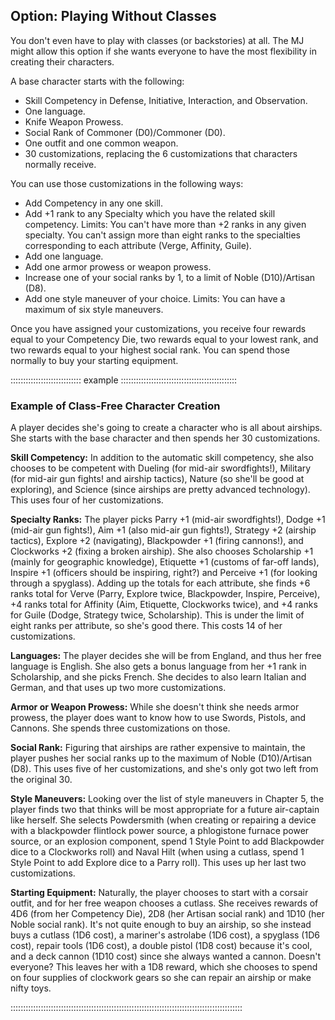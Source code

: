 ## Option: Playing Without Classes ##

You don't even have to play with classes (or backstories) at all. The MJ
might allow this option if she wants everyone to have the most
flexibility in creating their characters.

A base character starts with the following:

  - Skill Competency in Defense, Initiative, Interaction, and
    Observation.
  - One language.
  - Knife Weapon Prowess.
  - Social Rank of Commoner (D0)/Commoner (D0).
  - One outfit and one common weapon.
  - 30 customizations, replacing the 6 customizations that characters
    normally receive.

You can use those customizations in the following ways:

  - Add Competency in any one skill.
  - Add +1 rank to any Specialty which you have the related skill
    competency. Limits: You can't have more than +2 ranks in any given
    specialty. You can't assign more than eight ranks to the specialties
    corresponding to each attribute (Verge, Affinity, Guile).
  - Add one language.
  - Add one armor prowess or weapon prowess.
  - Increase one of your social ranks by 1, to a limit of Noble
    (D10)/Artisan (D8).
  - Add one style maneuver of your choice. Limits: You can have a
    maximum of six style maneuvers.

Once you have assigned your customizations, you receive four rewards
equal to your Competency Die, two rewards equal to your lowest rank, and
two rewards equal to your highest social rank. You can spend those
normally to buy your starting equipment.

:::::::::::::::::::::::::::: example ::::::::::::::::::::::::::::::::::::::::::::::
### Example of Class-Free Character Creation

A player decides she's going to create a character who is all about
airships. She starts with the base character and then spends her 30
customizations.

**Skill Competency:** In addition to the automatic skill competency, she
also chooses to be competent with Dueling (for mid-air swordfights\!),
Military (for mid-air gun fights\! and airship tactics), Nature (so
she'll be good at exploring), and Science (since airships are pretty
advanced technology). This uses four of her customizations.

**Specialty Ranks:** The player picks Parry +1 (mid-air swordfights\!),
Dodge +1 (mid-air gun fights\!), Aim +1 (also mid-air gun fights\!),
Strategy +2 (airship tactics), Explore +2 (navigating), Blackpowder +1
(firing cannons\!), and Clockworks +2 (fixing a broken airship). She
also chooses Scholarship +1 (mainly for geographic knowledge), Etiquette
+1 (customs of far-off lands), Inspire +1 (officers should be inspiring,
right?) and Perceive +1 (for looking through a spyglass). Adding up the
totals for each attribute, she finds +6 ranks total for Verve (Parry,
Explore twice, Blackpowder, Inspire, Perceive), +4 ranks total for
Affinity (Aim, Etiquette, Clockworks twice), and +4 ranks for Guile
(Dodge, Strategy twice, Scholarship). This is under the limit of eight
ranks per attribute, so she's good there. This costs 14 of her
customizations.

**Languages:** The player decides she will be from England, and thus her free
language is English. She also gets a bonus language from her +1 rank in
Scholarship, and she picks French. She decides to also learn Italian
and German, and that uses up two more customizations.

**Armor or Weapon Prowess:** While she doesn't think she needs armor
prowess, the player does want to know how to use Swords, Pistols, and
Cannons. She spends three customizations on those.

**Social Rank:** Figuring that airships are rather expensive to
maintain, the player pushes her social ranks up to the maximum of Noble
(D10)/Artisan (D8). This uses five of her customizations, and she's only
got two left from the original 30.

**Style Maneuvers:** Looking over the list of style maneuvers in Chapter
5, the player finds two that thinks will be most appropriate for a future
air-captain like herself. She selects Powdersmith (when creating or
repairing a device with a blackpowder flintlock power source, a
phlogistone furnace power source, or an explosion component, spend 1
Style Point to add Blackpowder dice to a Clockworks roll) and Naval Hilt
(when using a cutlass, spend 1 Style Point to add Explore dice to a
Parry roll). This uses up her last two customizations.

**Starting Equipment:** Naturally, the player chooses to start with a corsair outfit,
and for her free weapon chooses a cutlass. She receives rewards of 4D6
(from her Competency Die), 2D8 (her Artisan social rank) and 1D10 (her
Noble social rank). It's not quite enough to buy an airship, so she
instead buys a cutlass (1D6 cost), a mariner's astrolabe (1D6 cost), a
spyglass (1D6 cost), repair tools (1D6 cost), a double pistol (1D8 cost)
because it's cool, and a deck cannon (1D10 cost) since she always wanted
a cannon. Doesn't everyone? This leaves her with a 1D8 reward, which she
chooses to spend on four supplies of clockwork gears so she can repair
an airship or make nifty toys.

::::::::::::::::::::::::::::::::::::::::::::::::::::::::::::::::::::::::::::::::::::::::::::

